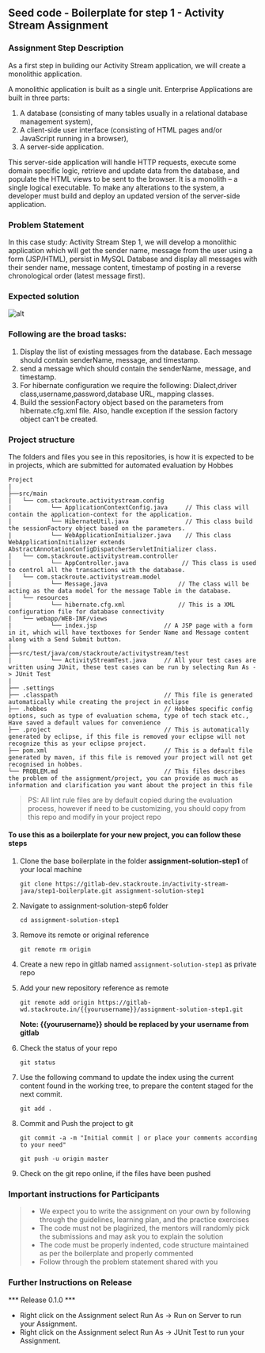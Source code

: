 ## Seed code - Boilerplate for step 1 - Activity Stream Assignment

### Assignment Step Description

As a first step in building our Activity Stream application, we will create a monolithic application. 

A monolithic application is built as a single unit. Enterprise Applications are built in three parts: 
1. A database (consisting of many tables usually in a relational database management system), 
2. A client-side user interface (consisting of HTML pages and/or JavaScript running in a browser), 
3. A server-side application. 

This server-side application will handle HTTP requests, execute some domain specific logic, retrieve and update data from the database, and populate the HTML views to be sent to the browser. It is a monolith – a single logical executable. 
To make any alterations to the system, a developer must build and deploy an updated version of the server-side application.

### Problem Statement

In this case study: Activity Stream Step 1, we will develop a monolithic application which will get the sender name, message from the user using a form (JSP/HTML), 
persist in MySQL Database and display all messages with their sender name, message content, timestamp of posting in a reverse chronological order (latest message first).

### Expected solution
![alt](https://s3.ap-south-1.amazonaws.com/stackroute/oie_eqW5sRly35UA.png?response-content-disposition=inline&X-Amz-Security-Token=AgoGb3JpZ2luEJL%2F%2F%2F%2F%2F%2F%2F%2F%2F%2FwEaCmFwLXNvdXRoLTEigAKGjZseNxIh5O0JI7o8xkNZQcHrnOgSPN3BPn8%2FlcDjp5Az2mhEi2k3i1CFpRYfwvGPUCTdKv5eJCibhD1FAfC1y5DA5JM07d%2Bn%2FHohz%2F%2Bn1%2BTpofBfETTCwYwcnku0a42bUaq7WEt83TcQwiTv3yvJM1Ls9GL4SOywx5Q10YCgixTCmibCldVZrwEfW9dYXaV1bMniZSHXjwMHbl%2BjiqhGpoPMGVYYqZ9%2Fp0Eu6xlvY69xGfQz7zfhnsbB7LyS0No4Cewgzo%2F%2Fd5toZvYB2L9bVM33U7OrvuCdBSSkoikkd%2Fi77vRw%2FvwxO6wNp8GkcAZ6jE66pyQF8xXa4bwYKZt4KvsDCLb%2F%2F%2F%2F%2F%2F%2F%2F%2F%2FwEQABoMMDc5NTU0MTAzMjIxIgzfN%2Fxjan3dyM9zgckqzwNgA4wMVRH56MvHmT8zF8tdHqnzQstJZkvPlQDWo%2FMS4bwafx1YOI02P5BqAIyPF2J3%2BqzD15DIpnlpT7X2qaXAEiCJGTFAPW3YbFVmIyW18hEvFGEj%2F0uKhofchMz7r8XTry88bwSEvggHrBB8F6yac6XJvQV2Wh94YEiqlA%2F8AYGZwpmWQNbpRGID8B0iYN4fTX1t51QsyRdMXtN7sP4bEzlcfB7HwZ%2B%2Ff6Wrsc5lWP13wZWcR4eKRMezF2kRUJEPDnBc0gnVHIItDtbTqGiVwgtPe4WKmlO9fkLuyYFZdjr58xb855GpoFD7%2F0ETt%2BdEtFiw5c7p58qqnKYyFrRKSAQ0CDMj1rAjZhtHpbXrnzcylJRTrzrYznd0aoBNKCnB%2FshB3GmENBdC%2BJn2BW3FMvsdzd7YxITROFhTQbEQUF1vfQ5gEH7YQBU9MubgRyAY%2Fcj9PqbvT%2Bsgqh%2BnirQLMHCwZUGEBkwMfxgiaTXvrtiZr8TcvgtivqWDmx3STwm01puC2DFF%2BlfBfIsHebgNB2eOhJoGrTcq4F2YWDRtG9By9t2stdkqGKCoLSgAbpz%2BsUawsdUsGMFgTBfqzgABL%2F6oZEJZc8Z75sFYQD5cMNvf2s8F&X-Amz-Algorithm=AWS4-HMAC-SHA256&X-Amz-Date=20171030T055114Z&X-Amz-SignedHeaders=host&X-Amz-Expires=300&X-Amz-Credential=ASIAIFU5LZM24L23AVAA%2F20171030%2Fap-south-1%2Fs3%2Faws4_request&X-Amz-Signature=fbd4e6d35bbeafd41d7978a47c6a15d7b1eb48f78b419d89e4bf957d5a9106f3)


### Following are the broad tasks:
1. Display the list of existing messages from the database. Each message should contain senderName, message, and timestamp. 
2. send a message which should contain the senderName, message, and timestamp.
3. For hibernate configuration we require the following: Dialect,driver class,username,password,database URL, mapping classes.
4. Build the sessionFactory object based on the parameters from hibernate.cfg.xml file. Also, handle exception if the session factory object can't be created.

### Project structure

The folders and files you see in this repositories, is how it is expected to be in projects, which are submitted for automated evaluation by Hobbes

    Project
	|
	├──src/main
	|   └── com.stackroute.activitystream.config	           
	|	        └── ApplicationContextConfig.java     // This class will contain the application-context for the application.
	|	        └── HibernateUtil.java                // This class build the sessionFactory object based on the parameters.
	|	        └── WebApplicationInitializer.java    // This class WebApplicationInitializer extends AbstractAnnotationConfigDispatcherServletInitializer class.
	|   └── com.stackroute.activitystream.controller
	|		    └── AppController.java 		         // This class is used to control all the transactions with the database.
	|   └── com.stackroute.activitystream.model
	|		    └── Message.java                    // The class will be acting as the data model for the message Table in the database. 
	|   └── resources
	|		    └── hibernate.cfg.xml               // This is a XML configuration file for database connectivity
	|   └── webapp/WEB-INF/views
	|		    └── index.jsp                   // A JSP page with a form in it, which will have textboxes for Sender Name and Message content along with a Send Submit button. 
	|
	├──src/test/java/com/stackroute/activitystream/test
	|		    └── ActivityStreamTest.java     // All your test cases are written using JUnit, these test cases can be run by selecting Run As -> JUnit Test
	|
	├── .settings
	├── .classpath			                    // This file is generated automatically while creating the project in eclipse
	├── .hobbes   			                    // Hobbes specific config options, such as type of evaluation schema, type of tech stack etc., Have saved a default values for convenience
	├── .project			                    // This is automatically generated by eclipse, if this file is removed your eclipse will not recognize this as your eclipse project. 
	├── pom.xml 			                    // This is a default file generated by maven, if this file is removed your project will not get recognised in hobbes.
	└── PROBLEM.md  		                    // This files describes the problem of the assignment/project, you can provide as much as information and clarification you want about the project in this file

> PS: All lint rule files are by default copied during the evaluation process, however if need to be customizing, you should copy from this repo and modify in your project repo


#### To use this as a boilerplate for your new project, you can follow these steps

1. Clone the base boilerplate in the folder **assignment-solution-step1** of your local machine
     
    `git clone https://gitlab-dev.stackroute.in/activity-stream-java/step1-boilerplate.git assignment-solution-step1`

2. Navigate to assignment-solution-step6 folder

    `cd assignment-solution-step1`

3. Remove its remote or original reference

     `git remote rm origin`

4. Create a new repo in gitlab named `assignment-solution-step1` as private repo

5. Add your new repository reference as remote

     `git remote add origin https://gitlab-wd.stackroute.in/{{yourusername}}/assignment-solution-step1.git`

     **Note: {{yourusername}} should be replaced by your username from gitlab**

5. Check the status of your repo 
     
     `git status`

6. Use the following command to update the index using the current content found in the working tree, to prepare the content staged for the next commit.

     `git add .`
 
7. Commit and Push the project to git

     `git commit -a -m "Initial commit | or place your comments according to your need"`

     `git push -u origin master`

8. Check on the git repo online, if the files have been pushed

### Important instructions for Participants
> - We expect you to write the assignment on your own by following through the guidelines, learning plan, and the practice exercises
> - The code must not be plagirized, the mentors will randomly pick the submissions and may ask you to explain the solution
> - The code must be properly indented, code structure maintained as per the boilerplate and properly commented
> - Follow through the problem statement shared with you

### Further Instructions on Release

*** Release 0.1.0 ***

- Right click on the Assignment select Run As -> Run on Server to run your Assignment.
- Right click on the Assignment select Run As -> JUnit Test to run your Assignment.